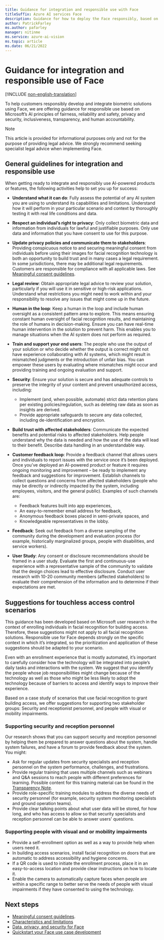```yaml
---
title: Guidance for integration and responsible use with Face
titleSuffix: Azure AI services Face
description: Guidance for how to deploy the Face responsibly, based on the knowledge and understanding from the team that created this product.
author: PatrickFarley
ms.author: pafarley
manager: nitinme
ms.service: azure-ai-vision
ms.topic: article
ms.date: 06/21/2022
---
```


# Guidance for integration and responsible use of Face

[!INCLUDE [non-english-translation](../includes/non-english-translation.md)]

To help customers responsibly develop and integrate biometric solutions using Face, we are offering guidance for responsible use based on Microsoft’s AI principles of fairness, reliability and safety, privacy and security, inclusiveness, transparency, and human accountability.

> [!NOTE]
> This article is provided for informational purposes only and not for the purpose of providing legal advice. We strongly recommend seeking specialist legal advice when implementing Face.

## General guidelines for integration and responsible use

When getting ready to integrate and responsibly use AI-powered products or features, the following activities help to set you up for success: 

* **Understand what it can do**: Fully assess the potential of any AI system you are using to understand its capabilities and limitations. Understand how it will perform in your particular scenario and context by thoroughly testing it with real life conditions and data.

* **Respect an individual’s right to privacy**: Only collect biometric data and information from individuals for lawful and justifiable purposes. Only use data and information that you have consent to use for this purpose. 

* **Update privacy policies and communicate them to stakeholders**: Providing conspicuous notice to and securing meaningful consent from individuals before using their images for facial recognition technology is both an opportunity to build trust and in many cases a legal requirement. In some jurisdictions, there may be additional legal requirements. Customers are responsible for compliance with all applicable laws. See [Meaningful consent guidelines](/azure/ai-services/computer-vision/enrollment-overview).

* **Legal review**: Obtain appropriate legal advice to review your solution, particularly if you will use it in sensitive or high-risk applications. Understand what restrictions you might need to work within and your responsibility to resolve any issues that might come up in the future. 

* **Human in the loop**: Keep a human in the loop and include human oversight as a consistent pattern area to explore. This means ensuring constant human oversight of facial recognition results, and maintaining the role of humans in decision-making. Ensure you can have real-time human intervention in the solution to prevent harm. This enables you to manage situations when the AI system does not perform as required. 

* **Train and support your end users**: The people who use the output of your solution or who decide whether the output is correct might not have experience collaborating with AI systems, which might result in mismatched judgments or the introduction of unfair bias. You can empower these users by evaluating where mismatches might occur and providing training and ongoing evaluation and support.

* **Security**: Ensure your solution is secure and has adequate controls to preserve the integrity of your content and prevent unauthorized access, including: 
    - Implement (and, when possible, automate) strict data retention plans per existing policies/regulation, such as deleting raw data as soon as insights are derived.  
    - Provide appropriate safeguards to secure any data collected, including de-identification and encryption. 

* **Build trust with affected stakeholders**: Communicate the expected benefits and potential risks to affected stakeholders. Help people understand why the data is needed and how the use of the data will lead to their benefit. Describe data handling in an understandable way.  

* **Customer feedback loop**: Provide a feedback channel that allows users and individuals to report issues with the service once it’s been deployed. Once you’ve deployed an AI-powered product or feature it requires ongoing monitoring and improvement – be ready to implement any feedback and suggestions for improvement. Establish channels to collect questions and concerns from affected stakeholders (people who may be directly or indirectly impacted by the system, including employees, visitors, and the general public). Examples of such channels are:
    - Feedback features built into app experiences,
    - An easy-to-remember email address for feedback,
    - Anonymous feedback boxes placed in semi-private spaces, and
    - Knowledgeable representatives in the lobby.

* **Feedback**: Seek out feedback from a diverse sampling of the community during the development and evaluation process (for example, historically marginalized groups, people with disabilities, and service workers).  

* **User Study**: Any consent or disclosure recommendations should be framed in a user study. Evaluate the first and continuous-use experience with a representative sample of the community to validate that the design choices lead to effective disclosure. Conduct user research with 10-20 community members (affected stakeholders) to evaluate their comprehension of the information and to determine if their expectations are met.  

## Suggestions for touchless access control scenarios

This guidance has been developed based on Microsoft user research in the context of enrolling individuals in facial recognition for building access. Therefore, these suggestions might not apply to all facial recognition solutions. Responsible use for Face depends strongly on the specific context in which it’s integrated, so the prioritization and application of these suggestions should be adapted to your scenario.

Even with an enrollment experience that is mostly automated, it’s important to carefully consider how the technology will be integrated into people’s daily tasks and interactions with the system. We suggest that you  identify the people whose job responsibilities might change because of the technology as well as those who might be less likely to adopt the technology because of barriers to access and identify ways to improve their experience.

Based on a case study of scenarios that use facial recognition to grant building access, we offer suggestions for supporting two stakeholder groups: Security and receptionist personnel, and people with visual or mobility impairments. 

### Supporting security and reception personnel
Our research shows that you can support security and reception personnel by helping them be prepared to answer questions about the system, handle system failures, and have a forum to provide feedback about the system. You might:
* Ask for regular updates from security specialists and reception personnel on the system performance, challenges, and frustrations.
* Provide regular training that uses multiple channels such as webinars and Q&A sessions to reach people with different preferences for learning. Possible content for this training material can be found in the [Transparency Note](transparency-note.md).
* Provide role-specific training modules to address the diverse needs of security personnel (for example, security system monitoring specialists and ground operation teams).
* Provide clear talking points about what user data will be stored, for how long, and who has access to allow so that security specialists and reception personnel can be able to answer users' questions.

### Supporting people with visual and or mobility impairments
* Provide a self-enrollment option as well as a way to provide help when users need it.
* In building access scenarios, install facial recognition on doors that are automatic to address accessibility and hygiene concerns.
* If a QR code is used to initiate the enrollment process, place it in an easy-to-access location and provide clear instructions on how to locate it.
* Enable the camera to automatically capture faces when people are within a specific range to better serve the needs of people with visual impairments if they have consented to using the technology. 

## Next steps

* [Meaningful consent guidelines](/azure/ai-services/computer-vision/enrollment-overview).
* [Characteristics and limitations](/azure/ai-foundry/responsible-ai/face/characteristics-and-limitations)
* [Data, privacy, and security for Face](/azure/ai-foundry/responsible-ai/face/data-privacy-security)
* [Quickstart your Face use case development](/azure/ai-services/computer-vision/quickstarts-sdk/identity-client-library)
